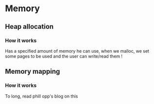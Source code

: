 # Memory
## Heap allocation
### How it works
Has a specified amount of memory he can use, when we malloc, we set some pages to be used and the user can write/read them !

## Memory mapping
### How it works
To long, read phill opp's blog on this